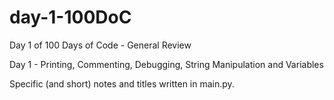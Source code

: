 # day-1-100DoC
Day 1 of 100 Days of Code - General Review

Day 1 - Printing, Commenting, Debugging, String Manipulation and Variables

Specific (and short) notes and titles written in main.py.
